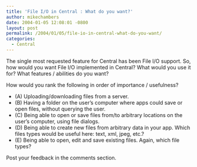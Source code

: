 ```yaml
---
title: 'File I/O in Central : What do you want?'
author: mikechambers
date: 2004-01-05 12:08:01 -0800
layout: post
permalink: /2004/01/05/file-io-in-central-what-do-you-want/
categories:
  - Central
---
```



The single most requested feature for Central has been File I/O support. So, how would you want File I/O implemented in Central? What would you use it for? What features / abilities do you want?

How would you rank the following in order of importance / usefulness?

*   (A) Uploading/downloading files from a server.
*   (B) Having a folder on the user&#8217;s computer where apps could save or open files, without querying the user.
*   (C) Being able to open or save files from/to arbitrary locations on the user&#8217;s computer, using file dialogs.
*   (D) Being able to create new files from arbitrary data in your app. Which files types would be useful here: text, xml, jpeg, etc.?
*   (E) Being able to open, edit and save existing files. Again, which file types?

Post your feedback in the comments section.